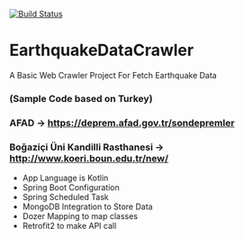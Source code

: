 [![Build Status](https://travis-ci.org/microgenius/EarthquakeDataCrawler.svg?branch=master)](https://travis-ci.org/microgenius/EarthquakeDataCrawler)

# EarthquakeDataCrawler

A Basic Web Crawler Project For Fetch Earthquake Data
### (Sample Code based on Turkey)

### AFAD -> https://deprem.afad.gov.tr/sondepremler
### Boğaziçi Üni Kandilli Rasthanesi -> http://www.koeri.boun.edu.tr/new/

* App Language is Kotlin
* Spring Boot Configuration
* Spring Scheduled Task
* MongoDB Integration to Store Data
* Dozer Mapping to map classes
* Retrofit2 to make API call
